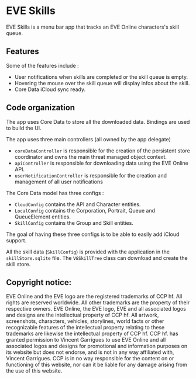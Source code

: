 EVE Skills
==========

EVE Skills is a menu bar app that tracks an EVE Online characters's skill queue.

Features
--------

Some of the features include :

* User notifications when skills are completed or the skill queue is empty.
* Hovering the mouse over the skill queue will display infos about the skill.
* Core Data iCloud sync ready.


Code organization
-----------------

The app uses Core Data to store all the downloaded data. Bindings are used to build the UI.

The app uses three main controllers (all owned by the app delegate)
* `coreDataController` is responsible for the creation of the persistent store coordinator and owns the main threat managed object context.
* `apiController` is responsible for downloading data using the EVE Online API.
* `userNotificationController` is responsible for the creation and management of all user notifications

The Core Data model has three configs :
* `CloudConfig` contains the API and Character entities.
* `LocalConfig` contains the Corporation, Portrait, Queue and QueueElement entities.
* `SkillConfig` contains the Group and Skill entities.

The goal of having these three configs is to be able to easily add iCloud support. 

All the skill data (`SkillConfig`) is provided with the application in the `skillStore.sqlite` file. The `VGSkillTree` class can download and create the skill store.

Copyright notice:
-----------------

EVE Online and the EVE logo are the registered trademarks of CCP hf. All rights are reserved worldwide. All other trademarks are the property of their respective owners. EVE Online, the EVE logo, EVE and all associated logos and designs are the intellectual property of CCP hf. All artwork, screenshots, characters, vehicles, storylines, world facts or other recognizable features of the intellectual property relating to these trademarks are likewise the intellectual property of CCP hf. CCP hf. has granted permission to Vincent Garrigues to use EVE Online and all associated logos and designs for promotional and information purposes on its website but does not endorse, and is not in any way affiliated with, Vincent Garrigues. CCP is in no way responsible for the content on or functioning of this website, nor can it be liable for any damage arising from the use of this website.